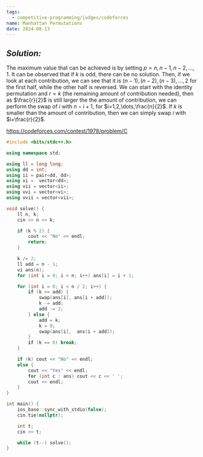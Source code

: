 ```yaml
---
tags:
  - competitive-programming/judges/codeforces
name: Manhattan Permutations
date: 2024-08-13
---
```


## _Solution:_
The maximum value that can be achieved is by setting $p=n,n-1,n-2,\dots,1$. It can be observed that if $k$ is odd, there can be no solution. Then, if we look at each contribution, we can see that it is $(n-1),(n-2),(n-3),\dots,2$ for the first half, while the other half is reversed. We can start with the identity permutation and $r=k$ (the remaining amount of contribution needed), then as $\frac{r}{2}$ is still larger the the amount of contribution, we can perform the swap of $i$ with $n-i+1$, for $i=1,2,\dots,\frac{n}{2}$. If $k$ is smaller than the amount of contribution, then we can simply swap $i$ with $i+\frac{r}{2}$.

https://codeforces.com/contest/1978/problem/C
```cpp
#include <bits/stdc++.h>

using namespace std;

using ll = long long;
using dd = int;
using ii = pair<dd, dd>;
using vi =  vector<dd>;
using vii = vector<ii>;
using vvi = vector<vi>;
using vvii = vector<vii>;

void solve() {
    ll n, k;
    cin >> n >> k;

    if (k % 2) {
        cout << "No" << endl;
        return;
    }

    k /= 2;
    ll add = n - 1;
    vi ans(n);
    for (int i = 0; i < n; i++) ans[i] = i + 1;

    for (int i = 0; i < n / 2; i++) {
        if (k >= add) {
            swap(ans[i], ans[i + add]);
            k -= add;
            add -= 2;
        } else {
            add = k;
            k = 0;
            swap(ans[i],  ans[i + add]);
        }
        if (k == 0) break;
    }

    if (k) cout << "No" << endl;
    else {
        cout << "Yes" << endl;
        for (int c : ans) cout << c << ' ';
        cout << endl;
    }
}

int main() {
    ios_base::sync_with_stdio(false);
    cin.tie(nullptr);

    int t;
    cin >> t;

    while (t--) solve();
}
```